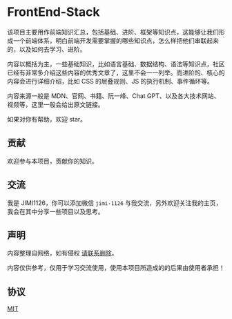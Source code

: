 # FrontEnd-Stack

该项目主要用作前端知识汇总，包括基础、进阶、框架等知识点，这能够让我们形成一个前端体系，明白前端开发需要掌握的哪些知识点，怎么样把他们串联起来的，以及如何去学习、进阶。

内容以概括为主，一些基础知识，比如语言基础、数据结构、语法等知识点，社区已经有非常多介绍这些内容的优秀文章了，这里不会一一列举。而进阶的、核心的内容会进行详细介绍，比如 CSS 的层叠规则、JS 的执行机制、事件循环等。

内容来源一般是 MDN、官网、书籍、阮一峰、Chat GPT、以及各大技术网站、视频等，这里一般会给出原文链接。

如果对你有帮助，欢迎 star。

## 贡献

欢迎参与本项目，贡献你的知识。

## 交流

我是 JIMI1126，你可以添加微信 `jimi-1126` 与我交流，另外欢迎关注我的主页，我会在其中分享一些项目以及思考。

## 声明

内容整理自网络，如有侵权 [请联系删除](mailto:support@jimi1126.cn)。

内容仅供参考，仅用于学习交流使用，使用本项目所造成的的后果由使用者承担！

## 协议

[MIT](./LICENSE)
